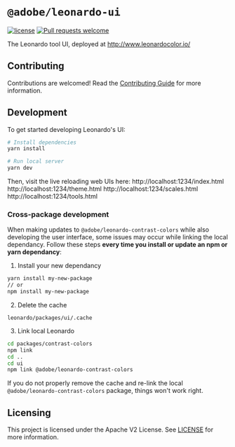 # `@adobe/leonardo-ui`
[![license](https://img.shields.io/github/license/adobe/leonardo)](https://github.com/adobe/leonardo/blob/master/LICENSE) [![Pull requests welcome](https://img.shields.io/badge/PRs-welcome-blueviolet)](https://github.com/adobe/leonardo/blob/master/.github/CONTRIBUTING.md) 

The Leonardo tool UI, deployed at http://www.leonardocolor.io/

## Contributing
Contributions are welcomed! Read the [Contributing Guide](../../.github/CONTRIBUTING.md) for more information.

## Development

To get started developing Leonardo's UI:

```sh
# Install dependencies
yarn install

# Run local server
yarn dev
```

Then, visit the live reloading web UIs here:
http://localhost:1234/index.html
http://localhost:1234/theme.html
http://localhost:1234/scales.html
http://localhost:1234/tools.html

### Cross-package development
When making updates to `@adobe/leonardo-contrast-colors` while also developing the user interface, some issues may occur while linking the local dependancy. Follow these steps **every time you install or update an npm or yarn dependancy**:

1. Install your new dependancy
```sh
yarn install my-new-package
// or
npm install my-new-package
```

2. Delete the cache
```
leonardo/packages/ui/.cache
```

3. Link local Leonardo
```sh
cd packages/contrast-colors
npm link
cd ..
cd ui
npm link @adobe/leonardo-contrast-colors
```

If you do not properly remove the cache and re-link the local `@adobe/leonardo-contrast-colors` package, things won't work right.

## Licensing
This project is licensed under the Apache V2 License. See [LICENSE](LICENSE) for more information.
